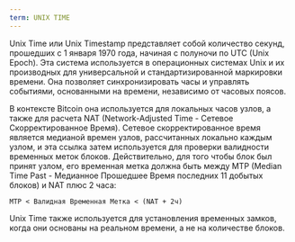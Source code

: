 ```yaml
---
term: UNIX TIME
---
```


Unix Time или Unix Timestamp представляет собой количество секунд, прошедших с 1 января 1970 года, начиная с полуночи по UTC (Unix Epoch). Эта система используется в операционных системах Unix и их производных для универсальной и стандартизированной маркировки времени. Она позволяет синхронизировать часы и управлять событиями, основанными на времени, независимо от часовых поясов.

В контексте Bitcoin она используется для локальных часов узлов, а также для расчета NAT (Network-Adjusted Time - Сетевое Скорректированное Время). Сетевое скорректированное время является медианой времен узлов, рассчитанных локально каждым узлом, и эта ссылка затем используется для проверки валидности временных меток блоков. Действительно, для того чтобы блок был принят узлом, его временная метка должна быть между MTP (Median Time Past - Медианное Прошедшее Время последних 11 добытых блоков) и NAT плюс 2 часа:

```text
MTP < Валидная Временная Метка < (NAT + 2ч)
```

Unix Time также используется для установления временных замков, когда они основаны на реальном времени, а не на количестве блоков.